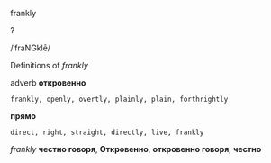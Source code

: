 frankly

?

/ˈfraNGklē/

Definitions of _frankly_

adverb
**откровенно**

    frankly, openly, overtly, plainly, plain, forthrightly
**прямо**

    direct, right, straight, directly, live, frankly

_frankly_
**честно говоря**, **Откровенно**, **откровенно говоря**, **честно**